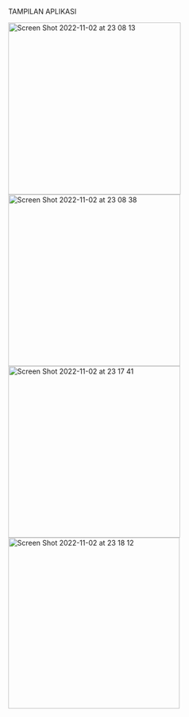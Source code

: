 TAMPILAN APLIKASI

<img width="347" alt="Screen Shot 2022-11-02 at 23 08 13" src="https://user-images.githubusercontent.com/99785580/199547682-4fc77943-97bf-4697-9994-2bd8580d987e.png">
<img width="346" alt="Screen Shot 2022-11-02 at 23 08 38" src="https://user-images.githubusercontent.com/99785580/199548574-222c8351-26b6-480f-82fe-634b2df4c6aa.png">
<img width="346" alt="Screen Shot 2022-11-02 at 23 17 41" src="https://user-images.githubusercontent.com/99785580/199548600-d978261b-e344-486c-838f-d503f8e8caa3.png">
<img width="345" alt="Screen Shot 2022-11-02 at 23 18 12" src="https://user-images.githubusercontent.com/99785580/199548618-bbf80ffa-138a-4a53-a0fb-5440ca874547.png">
